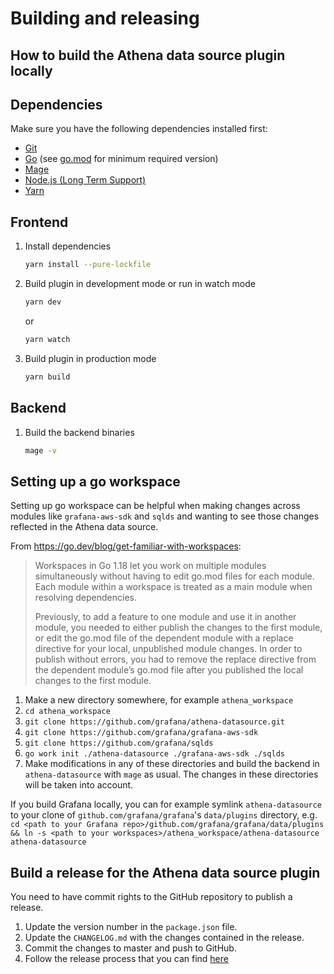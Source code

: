 # Building and releasing

## How to build the Athena data source plugin locally

## Dependencies

Make sure you have the following dependencies installed first:

- [Git](https://git-scm.com/)
- [Go](https://golang.org/dl/) (see [go.mod](../go.mod#L3) for minimum required version)
- [Mage](https://magefile.org/)
- [Node.js (Long Term Support)](https://nodejs.org)
- [Yarn](https://yarnpkg.com)

## Frontend

1. Install dependencies

   ```bash
   yarn install --pure-lockfile
   ```

2. Build plugin in development mode or run in watch mode

   ```bash
   yarn dev
   ```

   or

   ```bash
   yarn watch
   ```

3. Build plugin in production mode

   ```bash
   yarn build
   ```

## Backend

1. Build the backend binaries

   ```bash
   mage -v
   ```

## Setting up a go workspace

Setting up go workspace can be helpful when making changes across modules like `grafana-aws-sdk` and `sqlds` and wanting to see those changes reflected in the Athena data source.

From https://go.dev/blog/get-familiar-with-workspaces:
> Workspaces in Go 1.18 let you work on multiple modules simultaneously without having to edit go.mod files for each module. Each module within a workspace is treated as a main module when resolving dependencies.
> 
> Previously, to add a feature to one module and use it in another module, you needed to either publish the changes to the first module, or edit the go.mod file of the dependent module with a replace directive for your local, unpublished module changes. In order to publish without errors, you had to remove the replace directive from the dependent module’s go.mod file after you published the local changes to the first module.

1. Make a new directory somewhere, for example `athena_workspace`
2. `cd athena_workspace`
3. `git clone https://github.com/grafana/athena-datasource.git`
4. `git clone https://github.com/grafana/grafana-aws-sdk`
5. `git clone https://github.com/grafana/sqlds`
6. `go work init ./athena-datasource ./grafana-aws-sdk ./sqlds`
7. Make modifications in any of these directories and build the backend in `athena-datasource` with `mage` as usual. The changes in these directories will be taken into account.

If you build Grafana locally, you can for example symlink `athena-datasource` to your clone of `github.com/grafana/grafana`'s `data/plugins` directory, e.g. `cd <path to your Grafana repo>/github.com/grafana/grafana/data/plugins && ln -s <path to your workspaces>/athena_workspace/athena-datasource athena-datasource`

## Build a release for the Athena data source plugin

You need to have commit rights to the GitHub repository to publish a release.

1. Update the version number in the `package.json` file.
2. Update the `CHANGELOG.md` with the changes contained in the release.
3. Commit the changes to master and push to GitHub.
4. Follow the release process that you can find [here](https://enghub.grafana-ops.net/docs/default/component/grafana-plugins-platform/plugins-ci-github-actions/010-plugins-ci-github-actions/#cd_1)

